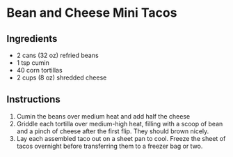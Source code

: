 Bean and Cheese Mini Tacos
==========================

Ingredients
-----------
- 2 cans (32 oz) refried beans
- 1 tsp cumin
- 40 corn tortillas
- 2 cups (8 oz) shredded cheese

Instructions
------------
1. Cumin the beans over medium heat and add half the cheese
2. Griddle each tortilla over medium-high heat, filling with a scoop of bean and a pinch of cheese after the first flip. They should brown nicely.
3. Lay each assembled taco out on a sheet pan to cool. Freeze the sheet of tacos overnight before transferring them to a freezer bag or two.
